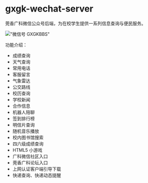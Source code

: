 # gxgk-wechat-server
莞香广科微信公众号后端，为在校学生提供一系列信息查询与便民服务。

!["微信号 GXGKBBS"](http://77g5h8.com1.z0.glb.clouddn.com/qrcode.jpg)

功能介绍：

- 成绩查询
- 天气查询
- 常用电话
- 客服留言
- 气象雷达
- 公交路线
- 校历查询
- 学校新闻
- 合作信息
- 机器人陪聊
- 签到排行榜
- 明信片查询
- 随机音乐播放
- 校内图书馆搜索
- 四六级成绩查询
- HTML5 小游戏
- 广科微信社区入口
- 莞香广科论坛入口
- 上网认证客户端引导下载
- 快递查询、快递动态提醒
